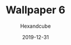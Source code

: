 ---
title: Wallpaper 6
author: Hexandcube
id: 6
license: CC BY-NC 4.0
license_url: https://creativecommons.org/licenses/by-nc/4.0/
date: 2019-12-31
category: wallpapers
---
